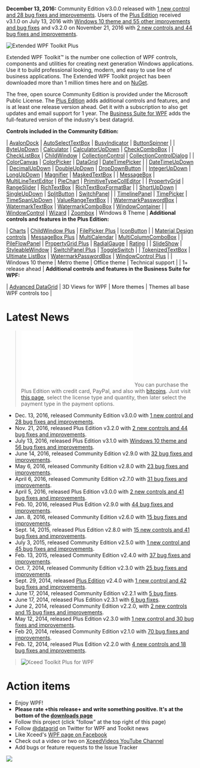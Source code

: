 **December 13, 2016:** Community Edition v3.0.0 released with [1 new control and 28 bug fixes and improvements](http://wpftoolkit.codeplex.com/wikipage?title=Improvements300). Users of the [Plus Edition](http://wpftoolkit.codeplex.com/wikipage?title=Compare%20Editions) received v3.1.0 on July 13, 2016 with [Windows 10 theme and 55 other improvements and bug fixes](http://wpftoolkit.codeplex.com/wikipage?title=Improvements300#Plus310) and v3.2.0 on November 21, 2016 with [2 new controls and 44 bug fixes and improvements](http://wpftoolkit.codeplex.com/wikipage?title=Improvements300#Plus320).

![Extended WPF Toolkit Plus](Home_big-banner-toolkit.png|https://wpftoolkit.codeplex.com/wikipage?title=Compare%20Editions)

Extended WPF Toolkit™ is the number one collection of WPF controls, components and utilities for creating next generation Windows applications. Use it to build professional looking, modern, and easy to use line of business applications. The Extended WPF Toolkit project has been downloaded more than 1 million times here and on [NuGet](http://www.nuget.org/packages/Extended.Wpf.Toolkit/).

The free, open source Community Edition is provided under the Microsoft Public License. The [Plus Edition](https://wpftoolkit.codeplex.com/wikipage?title=Compare%20Editions) adds additional controls and features, and is at least one release version ahead. Get it with a subscription to also get updates and email support for 1 year. The [Business Suite for WPF](https://xceed.com/xceed-business-suite-for-wpf/) adds the full-featured version of the industry's best datagrid.

**Controls included in the Community Edition:**

| [AvalonDock](AvalonDock) | [AutoSelectTextBox](AutoSelectTextBox) | [BusyIndicator](BusyIndicator) | [ButtonSpinner](ButtonSpinner) | 
| [ByteUpDown](ByteUpDown) | [Calculator](Calculator) | [CalculatorUpDown](CalculatorUpDown) | [CheckComboBox](CheckComboBox) |
| [CheckListBox](CheckListBox) | [ChildWindow](ChildWindow) | [CollectionControl](CollectionControl) | [CollectionControlDialog](CollectionControlDialog) |
| [ColorCanvas](ColorCanvas) | [ColorPicker](ColorPicker) | [DataGrid](DataGrid) | [DateTimePicker](DateTimePicker) |
| [DateTimeUpDown](DateTimeUpDown) | [DecimalUpDown](DecimalUpDown) | [DoubleUpDown](DoubleUpDown) | [DropDownButton](DropDownButton) |
| [IntegerUpDown](IntegerUpDown) | [LongUpDown](LongUpDown) | [Magnifier](Magnifier) | [MaskedTextBox](MaskedTextBox) |
| [MessageBox](MessageBox) | [MultiLineTextEditor](MultiLineTextEditor) | [PieChart](PieChart) | [PrimitiveTypeCollEditor](https://wpftoolkit.codeplex.com/wikipage?title=PrimitiveTypeCollectionEditor) |
| [PropertyGrid](PropertyGrid) | [RangeSlider](RangeSlider) | [RichTextBox](RichTextBox) | [RichTextBoxFormatBar](RichTextBoxFormatBar) |
| [ShortUpDown](ShortUpDown) | [SingleUpDown](SingleUpDown) | [SplitButton](SplitButton) | [SwitchPanel](SwitchPanel) | 
| [TimelinePanel](TimelinePanel) | [TimePicker](TimePicker) | [TimeSpanUpDown](TimeSpanUpDown) | [ValueRangeTextBox](ValueRangeTextBox) |
| [WatermarkPasswordBox](WatermarkPasswordBox) | [WatermarkTextBox](WatermarkTextBox) | [WatermarkComboBox](WatermarkComboBox) | [WindowContainer](WindowContainer) |
| [WindowControl](WindowControl) | [Wizard](Wizard) | [Zoombox](Zoombox) | Windows 8 Theme |
**Additional controls and features in the Plus Edition:**

| [Charts](Charts) | [ChildWindow Plus](ChildWindow-Plus) | [FilePicker Plus](FilePicker-Plus) | [IconButton](IconButton) |
| [Material Design controls](Material-Design-controls) | [MessageBox Plus](MessageBox-Plus) | [MultiCalendar](MultiCalendar) | [MultiColumnComboBox](MultiColumnComboBox) |
| [PileFlowPanel](PileFlowPanel) | [PropertyGrid Plus](PropertyGrid-Plus) | [RadialGauge](RadialGauge) | [Rating](Rating) |
| [SlideShow](SlideShow) | [StyleableWindow](StyleableWindow) | [SwitchPanel Plus](SwitchPanel-Plus) | [ToggleSwitch](ToggleSwitch) |
| [TokenizedTextBox](TokenizedTextBox) | [Ultimate ListBox](Ultimate-ListBox) | [WatermarkPasswordBox](WatermarkPasswordBox) | [WindowControl Plus](WindowControl-Plus) |
| Windows 10 theme | Metro theme | Office theme | Technical support |
| 1+ release ahead |
**Additional controls and features in the Business Suite for WPF:**

| [Advanced DataGrid](Advanced-DataGrid) | 3D Views for WPF | More themes | Themes all base WPF controls too |
# Latest News

>![Bitcoin](Home_bitcoin-logo-96x20.png|http://bitcoin.org) You can purchase the Plus Edition with credit card, PayPal, and also with [bitcoins](http://bitcoin.org). Just visit [this page](https://xceed.com/product/xceed-toolkit-plus-for-wpf/), select the license type and quantity, then later select the payment type in the payment options.

* Dec. 13, 2016, released Community Edition v3.0.0 with [1 new control and 28 bug fixes and improvements](http://wpftoolkit.codeplex.com/wikipage?title=Improvements300).
* Nov. 21, 2016, released Plus Edition v3.2.0 with [2 new controls and 44 bug fixes and improvements](http://wpftoolkit.codeplex.com/wikipage?title=Improvements300#Plus320).
* July 13, 2016, released Plus Edition v3.1.0 with [Windows 10 theme and 56 bug fixes and improvements](http://wpftoolkit.codeplex.com/wikipage?title=Improvements290#Plus310).
* June 14, 2016, released Community Edition v2.9.0 with [32 bug fixes and improvements](http://wpftoolkit.codeplex.com/wikipage?title=Improvements290).
* May 6, 2016, released Community Edition v2.8.0 with [23 bug fixes and improvements](http://wpftoolkit.codeplex.com/wikipage?title=Improvements280).
* April 6, 2016, released Community Edition v2.7.0 with [31 bug fixes and improvements](http://wpftoolkit.codeplex.com/wikipage?title=Improvements270).
* April 5, 2016, released Plus Edition v3.0.0 with [2 new controls and 41 bug fixes and improvements](http://wpftoolkit.codeplex.com/wikipage?title=Improvements270#Plus300). 
* Feb. 10, 2016, released Plus Edition v2.9.0 with [44 bug fixes and improvements](http://wpftoolkit.codeplex.com/wikipage?title=Improvements270#Plus290). 
* Jan. 8, 2016, released Community Edition v2.6.0 with [15 bug fixes and improvements](http://wpftoolkit.codeplex.com/wikipage?title=Improvements260).
* Sept. 14, 2015, released Plus Edition v2.8.0 with [15 new controls and 41 bug fixes and improvements](http://wpftoolkit.codeplex.com/wikipage?title=Improvements260#Plus280). 
* July 3, 2015, released Community Edition v2.5.0 with [1 new control and 45 bug fixes and improvements](http://wpftoolkit.codeplex.com/wikipage?title=Improvements250#Community250).
* Feb. 13, 2015, released Community Edition v2.4.0 with [37 bug fixes and improvements](http://wpftoolkit.codeplex.com/wikipage?title=Improvements240#Community240).
* Oct. 7, 2014, released Community Edition v2.3.0 with [25 bug fixes and improvements](http://wpftoolkit.codeplex.com/wikipage?title=Improvements230#Community230).
* Sept. 29, 2014, released [Plus Edition](http://wpftoolkit.com) v2.4.0 with [1 new control and 42 bug fixes and improvements](http://wpftoolkit.codeplex.com/wikipage?title=Improvements230#Plus240).
* June 17, 2014, released Community Edition v2.2.1 with [5 bug fixes](http://wpftoolkit.codeplex.com/wikipage?title=Improvements220#Community221).
* June 17, 2014, released Plus Edition v2.3.1 with [6 bug fixes](http://wpftoolkit.codeplex.com/wikipage?title=Improvements220#Plus231).
* June 2, 2014, released Community Edition v2.2.0, with [2 new controls and 15 bug fixes and improvements](http://wpftoolkit.codeplex.com/wikipage?title=Improvements220#Community220).
* May 12, 2014, released Plus Edition v2.3.0 with [1 new control and 30 bug fixes and improvements](http://wpftoolkit.codeplex.com/wikipage?title=Improvements220#Plus230).
* Feb 20, 2014, released Community Edition v2.1.0 with [70 bug fixes and improvements](http://wpftoolkit.codeplex.com/wikipage?title=Improvements210#Community210).
* Feb. 12, 2014, released Plus Edition v2.2.0 with [4 new controls and 18 bug fixes and improvements](http://wpftoolkit.codeplex.com/wikipage?title=Improvements220#Plus220). 

>![Xceed Toolkit Plus for WPF](Home_product_wpf_toolkit_plus_horizontal-300x53.png|https://xceed.com/xceed-toolkit-plus-for-wpf/)

# Action items

* Enjoy WPF!
* **Please rate +this release+ and write something positive. It's at the bottom of the [downloads page](https://wpftoolkit.codeplex.com/releases/view/615196#ReviewsAnchor)**
* Follow this project (click "follow" at the top right of this page)
* Follow [@datagrid](http://twitter.com/datagrid) on Twitter for WPF and Toolkit news
* Like Xceed's [WPF page on Facebook](http://facebook.com/datagrids)
* Check out a video or two on [XceedVideos YouTube Channel](http://youtube.com/XceedVideos) 
* Add bugs or feature requests to the Issue Tracker

![](Home_community-full.png)
